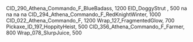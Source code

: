 CID_290_Athena_Commando_F_BlueBadass, 1200
EID_DoggyStrut , 500
na
na
na
na
CID_294_Athena_Commando_F_RedKnightWinter, 1000
CID_022_Athena_Commando_F, 1200
Wrap_127_FragmentedGlow, 700
Pickaxe_ID_197_HoppityHeist, 500
CID_356_Athena_Commando_F_Farmer, 800
Wrap_078_SlurpJuice, 500
